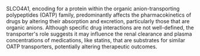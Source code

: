 SLCO4A1, encoding for a protein within the organic anion-transporting polypeptides (OATP) family, predominantly affects the pharmacokinetics of drugs by altering their absorption and excretion, particularly those that are organic anions. Although specific drug interactions are not well-defined, the transporter's role suggests it may influence the renal clearance and plasma concentrations of medications, like statins, that are substrates for similar OATP transporters, potentially altering therapeutic outcomes.
